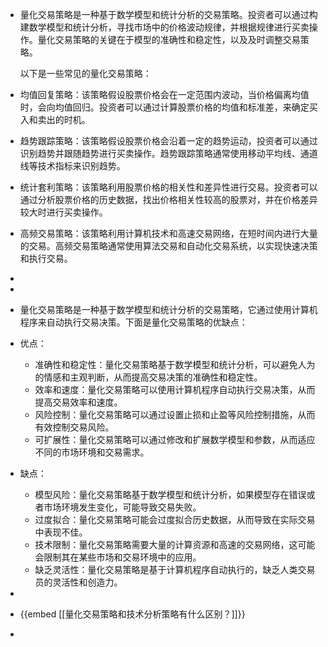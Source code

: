 - 量化交易策略是一种基于数学模型和统计分析的交易策略。投资者可以通过构建数学模型和统计分析，寻找市场中的价格波动规律，并根据规律进行买卖操作。量化交易策略的关键在于模型的准确性和稳定性，以及及时调整交易策略。
  
  以下是一些常见的量化交易策略：
- 均值回复策略：该策略假设股票价格会在一定范围内波动，当价格偏离均值时，会向均值回归。投资者可以通过计算股票价格的均值和标准差，来确定买入和卖出的时机。
- 趋势跟踪策略：该策略假设股票价格会沿着一定的趋势运动，投资者可以通过识别趋势并跟随趋势进行买卖操作。趋势跟踪策略通常使用移动平均线、通道线等技术指标来识别趋势。
- 统计套利策略：该策略利用股票价格的相关性和差异性进行交易。投资者可以通过分析股票价格的历史数据，找出价格相关性较高的股票对，并在价格差异较大时进行买卖操作。
- 高频交易策略：该策略利用计算机技术和高速交易网络，在短时间内进行大量的交易。高频交易策略通常使用算法交易和自动化交易系统，以实现快速决策和执行交易。
-
-
- 量化交易策略是一种基于数学模型和统计分析的交易策略，它通过使用计算机程序来自动执行交易决策。下面是量化交易策略的优缺点：
- 优点：
	- 准确性和稳定性：量化交易策略基于数学模型和统计分析，可以避免人为的情感和主观判断，从而提高交易决策的准确性和稳定性。
	- 效率和速度：量化交易策略可以使用计算机程序自动执行交易决策，从而提高交易效率和速度。
	- 风险控制：量化交易策略可以通过设置止损和止盈等风险控制措施，从而有效控制交易风险。
	- 可扩展性：量化交易策略可以通过修改和扩展数学模型和参数，从而适应不同的市场环境和交易需求。
- 缺点：
	- 模型风险：量化交易策略基于数学模型和统计分析，如果模型存在错误或者市场环境发生变化，可能导致交易失败。
	- 过度拟合：量化交易策略可能会过度拟合历史数据，从而导致在实际交易中表现不佳。
	- 技术限制：量化交易策略需要大量的计算资源和高速的交易网络，这可能会限制其在某些市场和交易环境中的应用。
	- 缺乏灵活性：量化交易策略是基于计算机程序自动执行的，缺乏人类交易员的灵活性和创造力。
-
- {{embed [[量化交易策略和技术分析策略有什么区别？]]}}
-